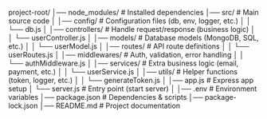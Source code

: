 project-root/
│── node_modules/ # Installed dependencies
│── src/ # Main source code
│ │── config/ # Configuration files (db, env, logger, etc.)
│ │ └── db.js
│ │── controllers/ # Handle request/response (business logic)
│ │ └── userController.js
│ │── models/ # Database models (MongoDB, SQL, etc.)
│ │ └── userModel.js
│ │── routes/ # API route definitions
│ │ └── userRoutes.js
│ │── middlewares/ # Auth, validation, error handling
│ │ └── authMiddleware.js
│ │── services/ # Extra business logic (email, payment, etc.)
│ │ └── userService.js
│ │── utils/ # Helper functions (token, logger, etc.)
│ │ └── generateToken.js
│ │── app.js # Express app setup
│ └── server.js # Entry point (start server)
│
│── .env # Environment variables
│── package.json # Dependencies & scripts
│── package-lock.json
│── README.md # Project documentation
